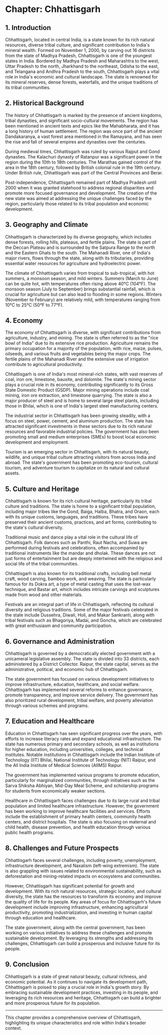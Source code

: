 # Chapter: Chhattisgarh

## 1. Introduction

Chhattisgarh, located in central India, is a state known for its rich natural resources, diverse tribal culture, and significant contribution to India's mineral wealth. Formed on November 1, 2000, by carving out 16 districts from the state of Madhya Pradesh, Chhattisgarh is one of the youngest states in India. Bordered by Madhya Pradesh and Maharashtra to the west, Uttar Pradesh to the north, Jharkhand to the northeast, Odisha to the east, and Telangana and Andhra Pradesh to the south, Chhattisgarh plays a vital role in India's economic and cultural landscape. The state is renowned for its mineral reserves, dense forests, waterfalls, and the unique traditions of its tribal communities.

## 2. Historical Background

The history of Chhattisgarh is marked by the presence of ancient kingdoms, tribal dynasties, and significant socio-cultural movements. The region has been mentioned in ancient texts and epics like the Mahabharata, and it has a long history of human settlement. The region was once part of the ancient Dandakaranya, a vast forest area mentioned in the Ramayana, and has seen the rise and fall of several empires and dynasties over the centuries.

During medieval times, Chhattisgarh was ruled by various Rajput and Gond dynasties. The Kalachuri dynasty of Ratanpur was a significant power in the region during the 10th to 18th centuries. The Marathas gained control of the area in the 18th century, followed by British colonial rule in the 19th century. Under British rule, Chhattisgarh was part of the Central Provinces and Berar.

Post-independence, Chhattisgarh remained part of Madhya Pradesh until 2000 when it was granted statehood to address regional disparities and promote more focused governance and development. The creation of the new state was aimed at addressing the unique challenges faced by the region, particularly those related to its tribal population and economic development.

## 3. Geography and Climate

Chhattisgarh is characterized by its diverse geography, which includes dense forests, rolling hills, plateaus, and fertile plains. The state is part of the Deccan Plateau and is surrounded by the Satpura Range to the north and the Eastern Ghats to the south. The Mahanadi River, one of India's major rivers, flows through the state, along with its tributaries, providing essential water resources for agriculture and hydroelectric power.

The climate of Chhattisgarh varies from tropical to sub-tropical, with hot summers, a monsoon season, and mild winters. Summers (March to June) can be quite hot, with temperatures often rising above 40°C (104°F). The monsoon season (July to September) brings substantial rainfall, which is crucial for agriculture but can also lead to flooding in some regions. Winters (November to February) are relatively mild, with temperatures ranging from 10°C to 25°C (50°F to 77°F).

## 4. Economy

The economy of Chhattisgarh is diverse, with significant contributions from agriculture, industry, and mining. The state is often referred to as the "rice bowl of India" due to its extensive rice production. Agriculture remains the primary occupation for a majority of the population, with rice, maize, pulses, oilseeds, and various fruits and vegetables being the major crops. The fertile plains of the Mahanadi River and the extensive use of irrigation contribute to agricultural productivity.

Chhattisgarh is one of India's most mineral-rich states, with vast reserves of coal, iron ore, limestone, bauxite, and dolomite. The state's mining sector plays a crucial role in its economy, contributing significantly to its Gross State Domestic Product (GSDP). Major mining operations include coal mining, iron ore extraction, and limestone quarrying. The state is also a major producer of steel and is home to several large steel plants, including those in Bhilai, which is one of India's largest steel manufacturing centers.

The industrial sector in Chhattisgarh has been growing steadily, with a focus on steel, power, cement, and aluminum production. The state has attracted significant investments in these sectors due to its rich natural resources and favorable industrial policies. The government has also been promoting small and medium enterprises (SMEs) to boost local economic development and employment.

Tourism is an emerging sector in Chhattisgarh, with its natural beauty, wildlife, and unique tribal culture attracting visitors from across India and abroad. The state's government has been promoting eco-tourism, cultural tourism, and adventure tourism to capitalize on its natural and cultural assets.

## 5. Culture and Heritage

Chhattisgarh is known for its rich cultural heritage, particularly its tribal culture and traditions. The state is home to a significant tribal population, including major tribes like the Gond, Baiga, Halba, Bhatra, and Oraon, each with its unique customs, languages, and traditions. These tribes have preserved their ancient customs, practices, and art forms, contributing to the state's cultural diversity.

Traditional music and dance play a vital role in the cultural life of Chhattisgarh. Folk dances such as Panthi, Raut Nacha, and Suwa are performed during festivals and celebrations, often accompanied by traditional instruments like the mandar and dholak. These dances are not just forms of entertainment but are deeply intertwined with the religious and social life of the tribal communities.

Chhattisgarh is also known for its traditional crafts, including bell metal craft, wood carving, bamboo work, and weaving. The state is particularly famous for its Dokra art, a type of metal casting that uses the lost-wax technique, and Bastar art, which includes intricate carvings and sculptures made from wood and other materials.

Festivals are an integral part of life in Chhattisgarh, reflecting its cultural diversity and religious traditions. Some of the major festivals celebrated in the state include Dussehra, Diwali, Holi, and Makar Sankranti, along with tribal festivals such as Bhagoriya, Madai, and Goncha, which are celebrated with great enthusiasm and community participation.

## 6. Governance and Administration

Chhattisgarh is governed by a democratically elected government with a unicameral legislative assembly. The state is divided into 33 districts, each administered by a District Collector. Raipur, the state capital, serves as the administrative, political, and economic hub of Chhattisgarh.

The state government has focused on various development initiatives to improve infrastructure, education, healthcare, and social welfare. Chhattisgarh has implemented several reforms to enhance governance, promote transparency, and improve service delivery. The government has also prioritized rural development, tribal welfare, and poverty alleviation through various schemes and programs.

## 7. Education and Healthcare

Education in Chhattisgarh has seen significant progress over the years, with efforts to increase literacy rates and expand educational infrastructure. The state has numerous primary and secondary schools, as well as institutions for higher education, including universities, colleges, and technical institutes. Notable institutions in Chhattisgarh include the Indian Institute of Technology (IIT) Bhilai, National Institute of Technology (NIT) Raipur, and the All India Institute of Medical Sciences (AIIMS) Raipur.

The government has implemented various programs to promote education, particularly for marginalized communities, through initiatives such as the Sarva Shiksha Abhiyan, Mid-Day Meal Scheme, and scholarship programs for students from economically weaker sections.

Healthcare in Chhattisgarh faces challenges due to its large rural and tribal population and limited healthcare infrastructure. However, the government has been working to improve healthcare facilities and services. Efforts include the establishment of primary health centers, community health centers, and district hospitals. The state is also focusing on maternal and child health, disease prevention, and health education through various public health programs.

## 8. Challenges and Future Prospects

Chhattisgarh faces several challenges, including poverty, unemployment, infrastructure development, and Naxalism (left-wing extremism). The state is also grappling with issues related to environmental sustainability, such as deforestation and mining-related impacts on ecosystems and communities.

However, Chhattisgarh has significant potential for growth and development. With its rich natural resources, strategic location, and cultural diversity, the state has the resources to transform its economy and improve the quality of life for its people. Key areas of focus for Chhattisgarh's future development include improving infrastructure, enhancing agricultural productivity, promoting industrialization, and investing in human capital through education and healthcare.

The state government, along with the central government, has been working on various initiatives to address these challenges and promote sustainable development. By leveraging its strengths and addressing its challenges, Chhattisgarh can build a prosperous and inclusive future for its people.

## 9. Conclusion

Chhattisgarh is a state of great natural beauty, cultural richness, and economic potential. As it continues to navigate its development path, Chhattisgarh is poised to play a crucial role in India's growth story. By embracing sustainable development practices, investing in its people, and leveraging its rich resources and heritage, Chhattisgarh can build a brighter and more prosperous future for its population.

---

This chapter provides a comprehensive overview of Chhattisgarh, highlighting its unique characteristics and role within India's broader context.

